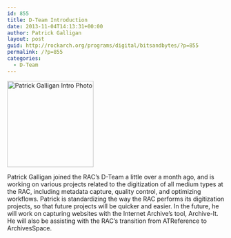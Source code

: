 ```yaml
---
id: 855
title: D-Team Introduction
date: 2013-11-04T14:13:31+00:00
author: Patrick Galligan
layout: post
guid: http://rockarch.org/programs/digital/bitsandbytes/?p=855
permalink: /?p=855
categories:
  - D-Team
---
```

[<img class="size-full wp-image-856" alt="Patrick Galligan Intro Photo" src="http://rockarch.org/programs/digital/bitsandbytes/wp-content/uploads/2013/11/38edfaf.jpg" width="200" height="200" srcset="http://blog.rockarch.org/wp-content/uploads/2013/11/38edfaf.jpg 200w, http://blog.rockarch.org/wp-content/uploads/2013/11/38edfaf-150x150.jpg 150w" sizes="(max-width: 200px) 100vw, 200px" />](http://rockarch.org/programs/digital/bitsandbytes/wp-content/uploads/2013/11/38edfaf.jpg)

Patrick Galligan joined the RAC’s D-Team a little over a month ago, and is working on various projects related to the digitization of all medium types at the RAC, including metadata capture, quality control, and optimizing workflows. Patrick is standardizing the way the RAC performs its digitization projects, so that future projects will be quicker and easier. In the future, he will work on capturing websites with the Internet Archive’s tool, Archive-It. He will also be assisting with the RAC’s transition from ATReference to ArchivesSpace.